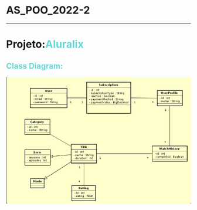 # AS_POO_2022-2

____

#  Projeto:<span style="color:#68D8D6">Aluralix</span>

## <span style="color:#68D8D6">Class Diagram:</span>

![](Documentation/ClassDiagram.png)
